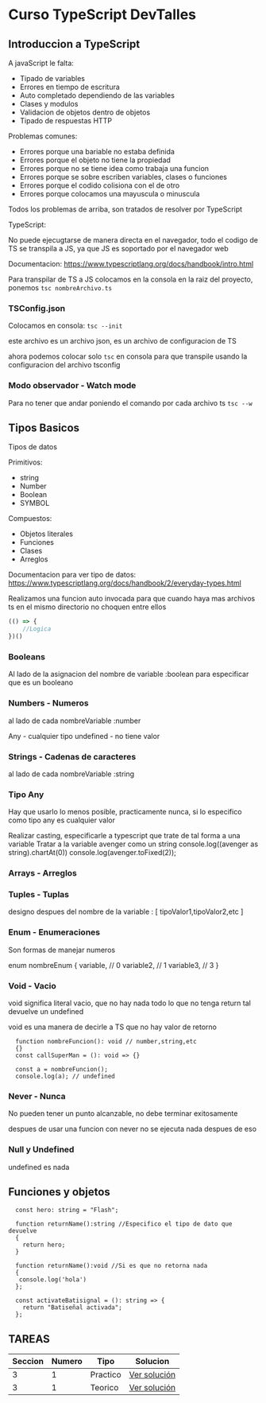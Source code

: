 # Curso TypeScript DevTalles

## Introduccion a TypeScript

A javaScript le falta:

- Tipado de variables
- Errores en tiempo de escritura
- Auto completado dependiendo de las variables
- Clases y modulos
- Validacion de objetos dentro de objetos
- Tipado de respuestas HTTP

Problemas comunes:

- Errores porque una bariable no estaba definida
- Errores porque el objeto no tiene la propiedad
- Errores porque no se tiene idea como trabaja una funcion
- Errores porque se sobre escriben variables, clases o funciones
- Errores porque el codido colisiona con el de otro
- Errores porque colocamos una mayuscula o minuscula

Todos los problemas de arriba, son tratados de resolver por TypeScript

TypeScript:

No puede ejecugtarse de manera directa en el navegador, todo el codigo de TS se transpila a JS, ya que JS es soportado por el navegador web

Documentacion: https://www.typescriptlang.org/docs/handbook/intro.html

Para transpilar de TS a JS colocamos en la consola en la raiz del proyecto, ponemos
`tsc nombreArchivo.ts`

### TSConfig.json

Colocamos en consola: `tsc --init`

este archivo es un archivo json, es un archivo de configuracion de TS

ahora podemos colocar solo `tsc` en consola para que transpile usando la configuracion del archivo tsconfig

### Modo observador - Watch mode

Para no tener que andar poniendo el comando por cada archivo ts
`tsc --w`

## Tipos Basicos

Tipos de datos

Primitivos:

- string
- Number
- Boolean
- SYMBOL

Compuestos:

- Objetos literales
- Funciones
- Clases
- Arreglos

Documentacion para ver tipo de datos: https://www.typescriptlang.org/docs/handbook/2/everyday-types.html

Realizamos una funcion auto invocada para que cuando haya mas archivos ts en el mismo directorio no choquen entre ellos

```typeScript
(() => {
    //Logica
})()
```

### Booleans

Al lado de la asignacion del nombre de variable :boolean para especificar que es un booleano

### Numbers - Numeros

al lado de cada nombreVariable :number

Any - cualquier tipo
undefined - no tiene valor

### Strings - Cadenas de caracteres

al lado de cada nombreVariable :string

### Tipo Any

Hay que usarlo lo menos posible, practicamente nunca, si lo especifico como tipo any es cualquier valor

Realizar casting, especificarle a typescript que trate de tal forma a una variable
Tratar a la variable avenger como un string
console.log((avenger as string).chartAt(0))
console.log(<number>avenger.toFixed(2));

### Arrays - Arreglos

### Tuples - Tuplas

designo despues del nombre de la variable : [ tipoValor1,tipoValor2,etc ]

### Enum - Enumeraciones

Son formas de manejar numeros

enum nombreEnum {
variable, // 0
variable2, // 1
variable3, // 3
}

### Void - Vacio

void significa literal vacio, que no hay nada
todo lo que no tenga return tal
devuelve un undefined

void es una manera de decirle a TS que no hay valor de retorno

```TS
  function nombreFuncion(): void // number,string,etc
  {}
  const callSuperMan = (): void => {}

  const a = nombreFuncion();
  console.log(a); // undefined
```

### Never - Nunca

No pueden tener un punto alcanzable, no debe terminar exitosamente

despues de usar una funcion con never no se ejecuta nada despues de eso

### Null y Undefined

undefined es nada

## Funciones y objetos

```TS
  const hero: string = "Flash";

  function returnName():string //Especifico el tipo de dato que devuelve
  {
    return hero;
  }

  function returnName():void //Si es que no retorna nada
  {
   console.log('hola')
  };

  const activateBatisignal = (): string => {
    return "Batiseñal activada";
  };
```

## TAREAS

| Seccion | Numero | Tipo     | Solucion                          |
| ------- | ------ | -------- | --------------------------------- |
| 3       | 1      | Practico | [Ver solución](./Tareas/01app.ts) |
| 3       | 1      | Teorico  | [Ver solución]()                  |
